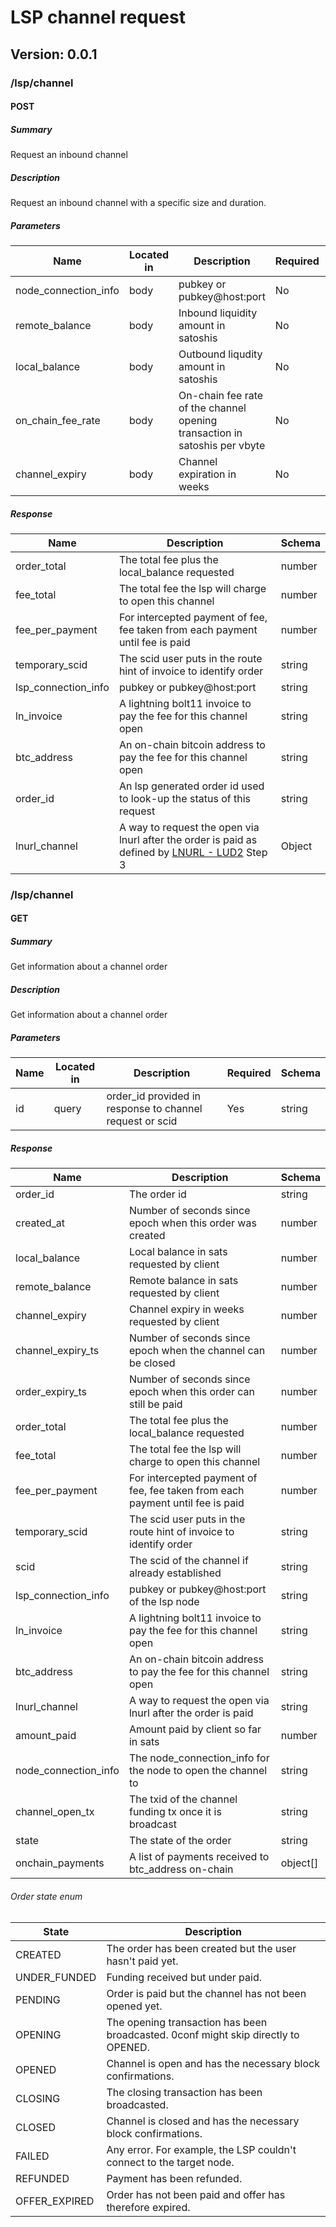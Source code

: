 # LSP channel request


## Version: 0.0.1

### /lsp/channel

#### POST
##### Summary

Request an inbound channel

##### Description

Request an inbound channel with a specific size and duration.

##### Parameters

| Name | Located in | Description | Required | Schema |
| ---- | ---------- | ----------- | -------- | ------ |
| node_connection_info | body | pubkey or pubkey@host:port | No | string |
| remote_balance | body | Inbound liquidity amount in satoshis | No | integer |
| local_balance | body | Outbound liqudity amount in satoshis | No | integer |
| on_chain_fee_rate | body | On-chain fee rate of the channel opening transaction in satoshis per vbyte | No | number |
| channel_expiry | body | Channel expiration in weeks | No | integer |


##### Response

| Name | Description | Schema |
| ---- | ----------- | ------ |
| order_total | The total fee plus the local_balance requested | number |
| fee_total | The total fee the lsp will charge to open this channel | number |
| fee_per_payment | For intercepted payment of fee, fee taken from each payment until fee is paid | number |
| temporary_scid | The scid user puts in the route hint of invoice to identify order | string |
| lsp_connection_info | pubkey or pubkey@host:port | string |
| ln_invoice | A lightning bolt11 invoice to pay the fee for this channel open | string |
| btc_address | An on-chain bitcoin address to pay the fee for this channel open | string |
| order_id | An lsp generated order id used to look-up the status of this request | string |
| lnurl_channel | A way to request the open via lnurl after the order is paid as defined by [LNURL - LUD2](https://github.com/lnurl/luds/blob/luds/02.md) Step 3 | Object |

### /lsp/channel

#### GET
##### Summary

Get information about a channel order

##### Description

Get information about a channel order

##### Parameters

| Name | Located in | Description | Required | Schema |
| ---- | ---------- | ----------- | -------- | ---- |
| id | query | order_id provided in response to channel request or scid | Yes | string |

##### Response

| Name | Description | Schema |
| ---- | ----------- | ------ |
| order_id | The order id | string |
| created_at | Number of seconds since epoch when this order was created | number |
| local_balance | Local balance in sats requested by client | number |
| remote_balance | Remote balance in sats requested by client | number |
| channel_expiry | Channel expiry in weeks requested by client | number |
| channel_expiry_ts | Number of seconds since epoch when the channel can be closed | number |
| order_expiry_ts | Number of seconds since epoch when this order can still be paid | number |
| order_total | The total fee plus the local_balance requested | number |
| fee_total | The total fee the lsp will charge to open this channel | number |
| fee_per_payment | For intercepted payment of fee, fee taken from each payment until fee is paid | number |
| temporary_scid | The scid user puts in the route hint of invoice to identify order | string |
| scid | The scid of the channel if already established | string |
| lsp_connection_info | pubkey or pubkey@host:port of the lsp node | string |
| ln_invoice | A lightning bolt11 invoice to pay the fee for this channel open | string |
| btc_address | An on-chain bitcoin address to pay the fee for this channel open | string | 
| lnurl_channel | A way to request the open via lnurl after the order is paid | string |
| amount_paid | Amount paid by client so far in sats | number |
| node_connection_info | The node_connection_info for the node to open the channel to | string |
| channel_open_tx | The txid of the channel funding tx once it is broadcast | string |
| state | The state of the order | string |
| onchain_payments | A list of payments received to btc_address on-chain | object[] |


###### Order state enum

| State          	| Description                                                                           	|
|----------------	|---------------------------------------------------------------------------------------	|
| CREATED       	| The order has been created but the user hasn't paid yet.                               	|
| UNDER_FUNDED      | Funding received but under paid.                                                       	|
| PENDING        	| Order is paid but the channel has not been opened yet.                                	|
| OPENING       	| The opening transaction has been broadcasted. 0conf might skip directly to OPENED.     	|
| OPENED         	| Channel is open and has the necessary block confirmations.                            	|
| CLOSING           | The closing transaction has been broadcasted.                                             |
| CLOSED            | Channel is closed and has the necessary block confirmations.                              |
| FAILED         	| Any error. For example, the LSP couldn't connect to the target node.                  	|
| REFUNDED       	| Payment has been refunded.                                                            	|
| OFFER_EXPIRED  	| Order has not been paid and offer has therefore expired.                              	|

